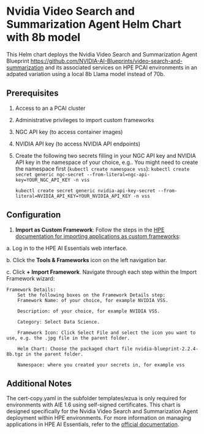 
# Nvidia Video Search and Summarization Agent Helm Chart with 8b model
This Helm chart deploys the Nvidia Video Search and Summarization Agent Blueprint https://github.com/NVIDIA-AI-Blueprints/video-search-and-summarization and its associated services on HPE PCAI environments in an adpated variation using a local 8b Llama model instead of 70b.

## Prerequisites
1. Access to an a PCAI cluster
2. Administrative privileges to import custom frameworks
3. NGC API key (to access container images)
4. NVIDIA API key (to access NVIDIA API endpoints)
5. Create the following two secrets filling in your NGC API key and NVIDIA API key in the namespace of your choice, e.g.. You might need to create the namespace first (```kubectl create namespace vss```):
    ```kubectl create secret generic ngc-secret --from-literal=ngc-api-key=YOUR_NGC_API_KEY -n vss```
    
    ```kubectl create secret generic nvidia-api-key-secret --from-literal=NVIDIA_API_KEY=YOUR_NVIDIA_API_KEY -n vss```


## Configuration
1. **Import as Custom Framework**: 
Follow the steps in the [HPE documentation for importing applications as custom frameworks](https://support.hpe.com/hpesc/public/docDisplay?docId=a00aie16hen_us&page=ManageClusters/importing-applications.html):

a. Log in to the HPE AI Essentials web interface.

b. Click the **Tools & Frameworks** icon on the left navigation bar.

c. Click **+ Import Framework**. Navigate through each step within the Import Framework wizard:

    Framework Details: 
        Set the following boxes on the Framework Details step:
        Framework Name: of your choice, for example NVIDIA VSS.

        Description: of your choice, for example NVIDIA VSS.

        Category: Select Data Science.

        Framework Icon: Click Select File and select the icon you want to use, e.g. the .jpg file in the parent folder.
        
        Helm Chart: Choose the packaged chart file nvidia-blueprint-2.2.4-8b.tgz in the parent folder.
        
        Namespace: where you created your secrets in, for example vss

## Additional Notes
The cert-copy.yaml in the subfolder templates/ezua is only required for environments with AIE 1.6 using self-signed certificates. 
This chart is designed specifically for the Nvidia Video Search and Summarization Agent deployment within HPE environments.
For more information on managing applications in HPE AI Essentials, refer to the [official documentation](https://support.hpe.com/hpesc/public/docDisplay?docId=a00aie16hen_us&page=ManageClusters/importing-applications.html).
